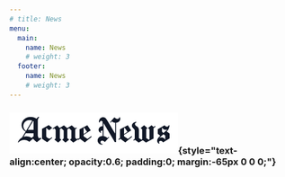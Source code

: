 ```yaml
---
# title: News
menu:
  main:
    name: News
    # weight: 3
  footer:
    name: News
    # weight: 3
---
```

### ![News](news.png){style="text-align:center; opacity:0.6; padding:0; margin:-65px 0 0 0;"}
